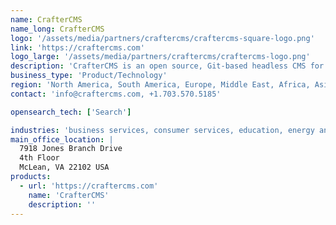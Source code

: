 ```yaml
---
name: CrafterCMS
name_long: CrafterCMS
logo: '/assets/media/partners/craftercms/craftercms-square-logo.png'
link: 'https://craftercms.com'
logo_large: '/assets/media/partners/craftercms/craftercms-logo.png'
description: 'CrafterCMS is an open source, Git-based headless CMS for the enterprise. Crafter Software dba CrafterCMS sells support and services for CrafterCMS'
business_type: 'Product/Technology'
region: 'North America, South America, Europe, Middle East, Africa, Asia Pacific, Australia'
contact: 'info@craftercms.com, +1.703.570.5185'

opensearch_tech: ['Search']

industries: 'business services, consumer services, education, energy and utilities, financial services, healthcare, media and entertainment, public sector, non-profit, retail, software and technology'
main_office_location: |
  7918 Jones Branch Drive 
  4th Floor 
  McLean, VA 22102 USA
products:
  - url: 'https://craftercms.com'
    name: 'CrafterCMS'
    description: ''
---
```

